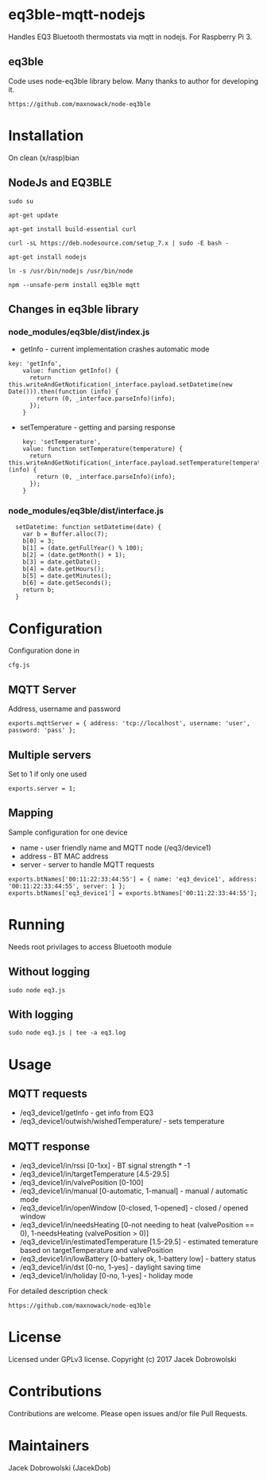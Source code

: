 # eq3ble-mqtt-nodejs
Handles EQ3 Bluetooth thermostats via mqtt in nodejs.
For Raspberry Pi 3.

## eq3ble
Code uses node-eq3ble library below. Many thanks to author for developing it.
```
https://github.com/maxnowack/node-eq3ble
```

# Installation
On clean (x/rasp)bian

## NodeJs and EQ3BLE
```
sudo su

apt-get update

apt-get install build-essential curl

curl -sL https://deb.nodesource.com/setup_7.x | sudo -E bash -

apt-get install nodejs

ln -s /usr/bin/nodejs /usr/bin/node 

npm --unsafe-perm install eq3ble mqtt

```

## Changes in eq3ble library

### node_modules/eq3ble/dist/index.js

* getInfo - current implementation crashes automatic mode
```
key: 'getInfo',
    value: function getInfo() {
      return this.writeAndGetNotification(_interface.payload.setDatetime(new Date())).then(function (info) {
        return (0, _interface.parseInfo)(info);
      });
    }
```

* setTemperature - getting and parsing response
```
    key: 'setTemperature',
    value: function setTemperature(temperature) {
      return this.writeAndGetNotification(_interface.payload.setTemperature(temperature)).then(function (info) {
        return (0, _interface.parseInfo)(info);
      });
    }
```

### node_modules/eq3ble/dist/interface.js

```
  setDatetime: function setDatetime(date) {
    var b = Buffer.alloc(7);
    b[0] = 3;
    b[1] = (date.getFullYear() % 100);
    b[2] = (date.getMonth() + 1);
    b[3] = date.getDate();
    b[4] = date.getHours();
    b[5] = date.getMinutes();
    b[6] = date.getSeconds();
    return b;
  }
```

# Configuration
Configuration done in
```
cfg.js
```
## MQTT Server
Address, username and password
```
exports.mqttServer = { address: 'tcp://localhost', username: 'user', password: 'pass' };
```
## Multiple servers
Set to 1 if only one used
```
exports.server = 1;
```

## Mapping
Sample configuration for one device

* name - user friendly name and MQTT node (/eq3/device1)
* address - BT MAC address
* server - server to handle MQTT requests

```
exports.btNames['00:11:22:33:44:55'] = { name: 'eq3_device1', address: '00:11:22:33:44:55', server: 1 };
exports.btNames['eq3_device1'] = exports.btNames['00:11:22:33:44:55'];
```

# Running
Needs root privilages to access Bluetooth module

## Without logging
```
sudo node eq3.js
```

## With logging

```
sudo node eq3.js | tee -a eq3.log
```

# Usage

## MQTT requests

* /eq3_device1/getInfo - get info from EQ3
* /eq3_device1/outwish/wishedTemperature/ - sets temperature

## MQTT response

* /eq3_device1/in/rssi [0-1xx] - BT signal strength * -1
* /eq3_device1/in/targetTemperature [4.5-29.5]
* /eq3_device1/in/valvePosition [0-100]
* /eq3_device1/in/manual [0-automatic, 1-manual] - manual / automatic mode
* /eq3_device1/in/openWindow [0-closed, 1-opened] - closed / opened window
* /eq3_device1/in/needsHeating [0-not needing to heat (valvePosition == 0), 1-needsHeating (valvePosition > 0)]
* /eq3_device1/in/estimatedTemperature [1.5-29.5] - estimated temerature based on targetTemperature and valvePosition
* /eq3_device1/in/lowBattery [0-battery ok, 1-battery low] - battery status
* /eq3_device1/in/dst [0-no, 1-yes] - daylight saving time
* /eq3_device1/in/holiday [0-no, 1-yes] - holiday mode

For detailed description check
```
https://github.com/maxnowack/node-eq3ble
```

# License

Licensed under GPLv3 license. Copyright (c) 2017 Jacek Dobrowolski

# Contributions

Contributions are welcome. Please open issues and/or file Pull Requests.

# Maintainers

Jacek Dobrowolski (JacekDob)
